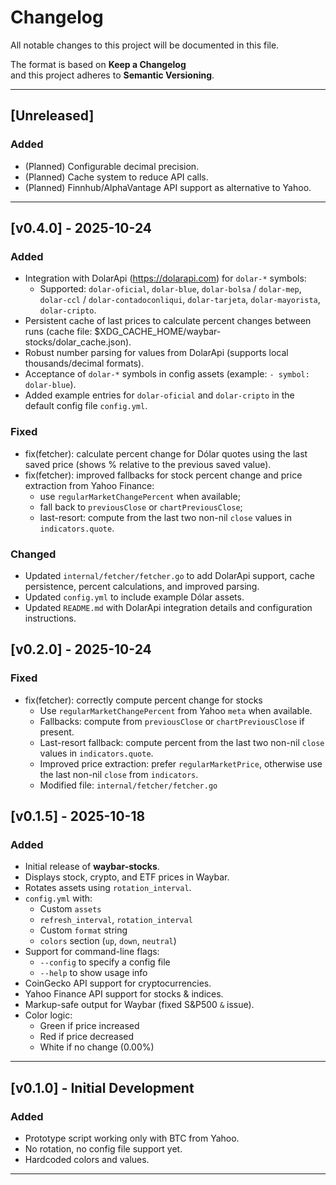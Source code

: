 # Changelog
All notable changes to this project will be documented in this file.

The format is based on **Keep a Changelog**  
and this project adheres to **Semantic Versioning**.

---

## [Unreleased]
### Added
- (Planned) Configurable decimal precision.
- (Planned) Cache system to reduce API calls.
- (Planned) Finnhub/AlphaVantage API support as alternative to Yahoo.

---

## [v0.4.0] - 2025-10-24
### Added
- Integration with DolarApi (https://dolarapi.com) for `dolar-*` symbols:
  - Supported: `dolar-oficial`, `dolar-blue`, `dolar-bolsa` / `dolar-mep`, `dolar-ccl` / `dolar-contadoconliqui`, `dolar-tarjeta`, `dolar-mayorista`, `dolar-cripto`.
- Persistent cache of last prices to calculate percent changes between runs (cache file: $XDG_CACHE_HOME/waybar-stocks/dolar_cache.json).
- Robust number parsing for values from DolarApi (supports local thousands/decimal formats).
- Acceptance of `dolar-*` symbols in config assets (example: `- symbol: dolar-blue`).
- Added example entries for `dolar-oficial` and `dolar-cripto` in the default config file `config.yml`.

### Fixed
- fix(fetcher): calculate percent change for Dólar quotes using the last saved price (shows % relative to the previous saved value).
- fix(fetcher): improved fallbacks for stock percent change and price extraction from Yahoo Finance:
  - use `regularMarketChangePercent` when available;
  - fall back to `previousClose` or `chartPreviousClose`;
  - last-resort: compute from the last two non-nil `close` values in `indicators.quote`.

### Changed
- Updated `internal/fetcher/fetcher.go` to add DolarApi support, cache persistence, percent calculations, and improved parsing.
- Updated `config.yml` to include example Dólar assets.
- Updated `README.md` with DolarApi integration details and configuration instructions.

## [v0.2.0] - 2025-10-24
### Fixed
- fix(fetcher): correctly compute percent change for stocks
  - Use `regularMarketChangePercent` from Yahoo `meta` when available.
  - Fallbacks: compute from `previousClose` or `chartPreviousClose` if present.
  - Last-resort fallback: compute percent from the last two non-nil `close` values in `indicators.quote`.
  - Improved price extraction: prefer `regularMarketPrice`, otherwise use the last non-nil `close` from `indicators`.
  - Modified file: `internal/fetcher/fetcher.go`

## [v0.1.5] - 2025-10-18
### Added
- Initial release of **waybar-stocks**.
- Displays stock, crypto, and ETF prices in Waybar.
- Rotates assets using `rotation_interval`.
- `config.yml` with:
  - Custom `assets`
  - `refresh_interval`, `rotation_interval`
  - Custom `format` string
  - `colors` section (`up`, `down`, `neutral`)
- Support for command-line flags:
  - `--config` to specify a config file
  - `--help` to show usage info
- CoinGecko API support for cryptocurrencies.
- Yahoo Finance API support for stocks & indices.
- Markup-safe output for Waybar (fixed S&P500 `&` issue).
- Color logic:
  - Green if price increased
  - Red if price decreased
  - White if no change (0.00%)

---

## [v0.1.0] - Initial Development
### Added
- Prototype script working only with BTC from Yahoo.
- No rotation, no config file support yet.
- Hardcoded colors and values.

---

